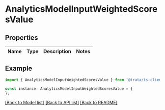 # AnalyticsModelInputWeightedScoresValue


## Properties

Name | Type | Description | Notes
------------ | ------------- | ------------- | -------------

## Example

```typescript
import { AnalyticsModelInputWeightedScoresValue } from '@trata/ts-client-sdk';

const instance: AnalyticsModelInputWeightedScoresValue = {
};
```

[[Back to Model list]](../README.md#documentation-for-models) [[Back to API list]](../README.md#documentation-for-api-endpoints) [[Back to README]](../README.md)
